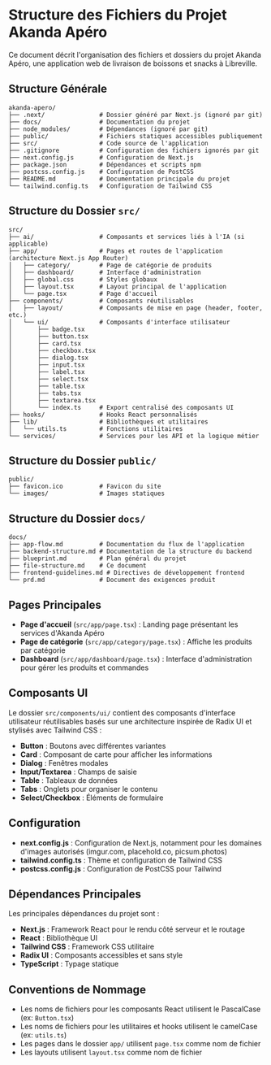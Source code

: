 # Structure des Fichiers du Projet Akanda Apéro

Ce document décrit l'organisation des fichiers et dossiers du projet Akanda Apéro, une application web de livraison de boissons et snacks à Libreville.

## Structure Générale

```
akanda-apero/
├── .next/               # Dossier généré par Next.js (ignoré par git)
├── docs/                # Documentation du projet
├── node_modules/        # Dépendances (ignoré par git)
├── public/              # Fichiers statiques accessibles publiquement
├── src/                 # Code source de l'application
├── .gitignore           # Configuration des fichiers ignorés par git
├── next.config.js       # Configuration de Next.js
├── package.json         # Dépendances et scripts npm
├── postcss.config.js    # Configuration de PostCSS
├── README.md            # Documentation principale du projet
└── tailwind.config.ts   # Configuration de Tailwind CSS
```

## Structure du Dossier `src/`

```
src/
├── ai/                  # Composants et services liés à l'IA (si applicable)
├── app/                 # Pages et routes de l'application (architecture Next.js App Router)
│   ├── category/        # Page de catégorie de produits
│   ├── dashboard/       # Interface d'administration
│   ├── global.css       # Styles globaux
│   ├── layout.tsx       # Layout principal de l'application
│   └── page.tsx         # Page d'accueil
├── components/          # Composants réutilisables
│   ├── layout/          # Composants de mise en page (header, footer, etc.)
│   └── ui/              # Composants d'interface utilisateur
│       ├── badge.tsx
│       ├── button.tsx
│       ├── card.tsx
│       ├── checkbox.tsx
│       ├── dialog.tsx
│       ├── input.tsx
│       ├── label.tsx
│       ├── select.tsx
│       ├── table.tsx
│       ├── tabs.tsx
│       ├── textarea.tsx
│       └── index.ts     # Export centralisé des composants UI
├── hooks/               # Hooks React personnalisés
├── lib/                 # Bibliothèques et utilitaires
│   └── utils.ts         # Fonctions utilitaires
└── services/            # Services pour les API et la logique métier
```

## Structure du Dossier `public/`

```
public/
├── favicon.ico          # Favicon du site
└── images/              # Images statiques
```

## Structure du Dossier `docs/`

```
docs/
├── app-flow.md          # Documentation du flux de l'application
├── backend-structure.md # Documentation de la structure du backend
├── blueprint.md         # Plan général du projet
├── file-structure.md    # Ce document
├── frontend-guidelines.md # Directives de développement frontend
└── prd.md               # Document des exigences produit
```

## Pages Principales

- **Page d'accueil** (`src/app/page.tsx`) : Landing page présentant les services d'Akanda Apéro
- **Page de catégorie** (`src/app/category/page.tsx`) : Affiche les produits par catégorie
- **Dashboard** (`src/app/dashboard/page.tsx`) : Interface d'administration pour gérer les produits et commandes

## Composants UI

Le dossier `src/components/ui/` contient des composants d'interface utilisateur réutilisables basés sur une architecture inspirée de Radix UI et stylisés avec Tailwind CSS :

- **Button** : Boutons avec différentes variantes
- **Card** : Composant de carte pour afficher les informations
- **Dialog** : Fenêtres modales
- **Input/Textarea** : Champs de saisie
- **Table** : Tableaux de données
- **Tabs** : Onglets pour organiser le contenu
- **Select/Checkbox** : Éléments de formulaire

## Configuration

- **next.config.js** : Configuration de Next.js, notamment pour les domaines d'images autorisés (imgur.com, placehold.co, picsum.photos)
- **tailwind.config.ts** : Thème et configuration de Tailwind CSS
- **postcss.config.js** : Configuration de PostCSS pour Tailwind

## Dépendances Principales

Les principales dépendances du projet sont :

- **Next.js** : Framework React pour le rendu côté serveur et le routage
- **React** : Bibliothèque UI
- **Tailwind CSS** : Framework CSS utilitaire
- **Radix UI** : Composants accessibles et sans style
- **TypeScript** : Typage statique

## Conventions de Nommage

- Les noms de fichiers pour les composants React utilisent le PascalCase (ex: `Button.tsx`)
- Les noms de fichiers pour les utilitaires et hooks utilisent le camelCase (ex: `utils.ts`)
- Les pages dans le dossier `app/` utilisent `page.tsx` comme nom de fichier
- Les layouts utilisent `layout.tsx` comme nom de fichier
